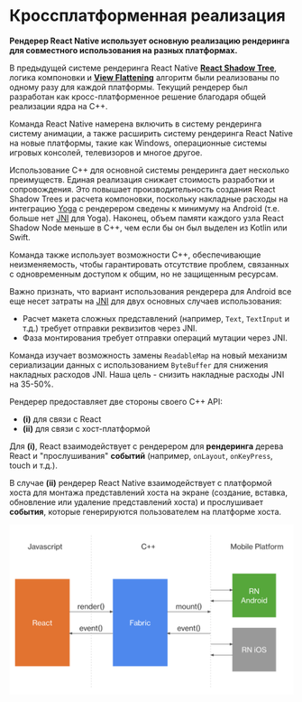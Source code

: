 # Кроссплатформенная реализация

**Рендерер React Native использует основную реализацию рендеринга для совместного использования на разных платформах.**

В предыдущей системе рендеринга React Native **[React Shadow Tree](architecture-glossary.md#react-shadow-tree-and-react-shadow-node)**, логика компоновки и **[View Flattening](view-flattening.md)** алгоритм были реализованы по одному разу для каждой платформы. Текущий рендерер был разработан как кросс-платформенное решение благодаря общей реализации ядра на C++.

Команда React Native намерена включить в систему рендеринга систему анимации, а также расширить систему рендеринга React Native на новые платформы, такие как Windows, операционные системы игровых консолей, телевизоров и многое другое.

Использование C++ для основной системы рендеринга дает несколько преимуществ. Единая реализация снижает стоимость разработки и сопровождения. Это повышает производительность создания React Shadow Trees и расчета компоновки, поскольку накладные расходы на интеграцию [Yoga](architecture-glossary.md#yoga-tree-and-yoga-node) с рендерером сведены к минимуму на Android (т.е. больше нет [JNI](architecture-glossary.md#java-native-interface-jni) для Yoga). Наконец, объем памяти каждого узла React Shadow Node меньше в C++, чем если бы он был выделен из Kotlin или Swift.

Команда также использует возможности C++, обеспечивающие неизменяемость, чтобы гарантировать отсутствие проблем, связанных с одновременным доступом к общим, но не защищенным ресурсам.

Важно признать, что вариант использования рендерера для Android все еще несет затраты на [JNI](architecture-glossary.md#java-native-interface-jni) для двух основных случаев использования:

-   Расчет макета сложных представлений (например, `Text`, `TextInput` и т.д.) требует отправки реквизитов через JNI.
-   Фаза монтирования требует отправки операций мутации через JNI.

Команда изучает возможность замены `ReadableMap` на новый механизм сериализации данных с использованием `ByteBuffer` для снижения накладных расходов JNI. Наша цель - снизить накладные расходы JNI на 35-50%.

Рендерер предоставляет две стороны своего C++ API:

-   **(i)** для связи с React
-   **(ii)** для связи с хост-платформой

Для **(i)**, React взаимодействует с рендерером для **рендеринга** дерева React и "прослушивания" **событий** (например, `onLayout`, `onKeyPress`, touch и т.д.).

В случае **(ii)** рендерер React Native взаимодействует с платформой хоста для монтажа представлений хоста на экране (создание, вставка, обновление или удаление представлений хоста) и прослушивает **события**, которые генерируются пользователем на платформе хоста.

![Диаграмма кросс-платформенной реализации](xplat-implementation-diagram.png)
